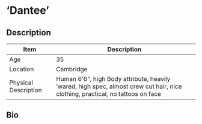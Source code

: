 # ‘Dantee’

## Description

| Item                 | Description                                                                                                                    |
| -------------------- | ------------------------------------------------------------------------------------------------------------------------------ |
| Age                  | 35                                                                                                                             |
| Location             | Cambridge                                                                                                                      |
| Physical Description | Human 6’6”, high Body attribute, heavily ’wared, high spec, almost crew cut hair, nice clothing, practical, no tattoos on face |

## Bio
